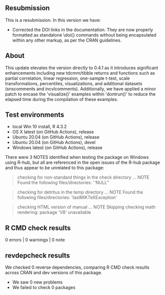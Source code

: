 ## Resubmission
This is a resubmission. In this version we have:

* Corrected the DOI links in the documentation. They are now properly formatted as standalone \doi{} commands without being encapsulated within any other markup, as per the CRAN guidelines.

## About
This update elevates the version directly to 0.4.1 as it introduces significant enhancements including new tdcmm/tibble returns and functions such as partial correlation, linear regression, one-sample t-test, scale transformations, percentiles, visualizations, and additional datasets (snscomments and incvlcomments). Additionally, we have applied a minor patch to encase the 'visualize()' examples within 'dontrun()' to reduce the elapsed time during the compilation of these examples.

## Test environments

* local Win 10 install, R 4.3.2
* OS X latest (on GitHub Actions), release
* Ubuntu 20.04 (on GitHub Actions), release
* Ubuntu 20.04 (on GitHub Actions), devel
* Windows latest (on GitHub Actions), release

There were 3 NOTES identified when testing the package on Windows using R-hub, but all are referenced in the open issues of the R-hub package and thus appear to be unrelated to this package:

> checking for non-standard things in the check directory ... NOTE
Found the following files/directories:
  ''NULL''

> checking for detritus in the temp directory ... NOTE
Found the following files/directories:
  'lastMiKTeXException'

> checking HTML version of manual ... NOTE
   Skipping checking math rendering: package 'V8' unavailable


## R CMD check results

0 errors | 0 warnings | 0 note


## revdepcheck results

We checked 0 reverse dependencies, comparing R CMD check results across CRAN and dev versions of this package.

 * We saw 0 new problems
 * We failed to check 0 packages

